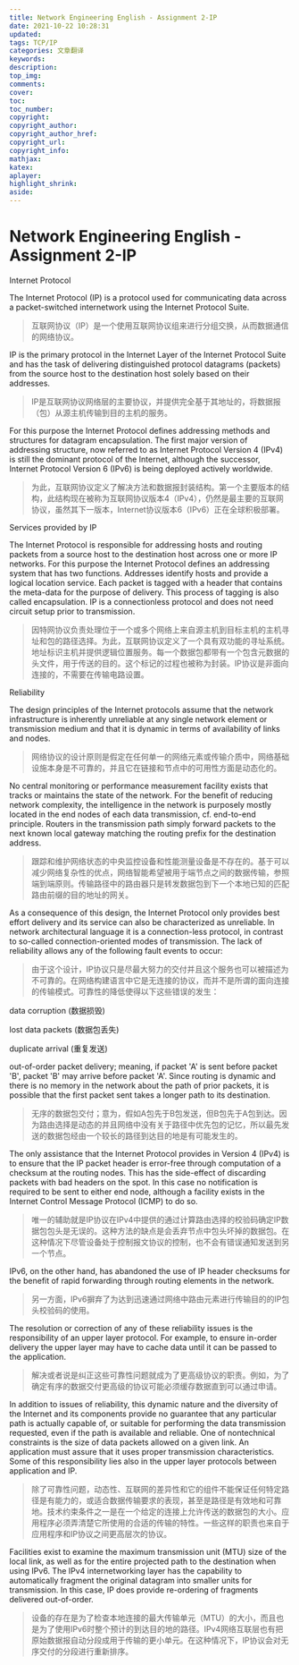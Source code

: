 ```yaml
---
title: Network Engineering English - Assignment 2-IP
date: 2021-10-22 10:28:31
updated:
tags: TCP/IP
categories: 文章翻译
keywords:
description:
top_img:
comments:
cover:
toc:
toc_number:
copyright:
copyright_author:
copyright_author_href:
copyright_url:
copyright_info:
mathjax:
katex:
aplayer:
highlight_shrink:
aside:
---
```


# Network Engineering English - Assignment 2-IP

Internet Protocol

The Internet Protocol (IP) is a protocol used for communicating data across a packet-switched internetwork using the Internet Protocol Suite.

> 互联网协议（IP）是一个使用互联网协议组来进行分组交换，从而数据通信的网络协议。 

IP is the primary protocol in the Internet Layer of the Internet Protocol Suite and has the task of delivering distinguished protocol datagrams (packets) from the source host to the destination host solely based on their addresses. 

> IP是互联网协议网络层的主要协议，并提供完全基于其地址的，将数据报（包）从源主机传输到目的主机的服务。

For this purpose the Internet Protocol defines addressing methods and structures for datagram encapsulation. The first major version of addressing structure, now referred to as Internet Protocol Version 4 (IPv4) is still the dominant protocol of the Internet, although the successor, Internet Protocol Version 6 (IPv6) is being deployed actively worldwide. 

> 为此，互联网协议定义了解决方法和数据报封装结构。第一个主要版本的结构，此结构现在被称为互联网协议版本4（IPv4），仍然是最主要的互联网协议，虽然其下一版本，Internet协议版本6（IPv6）正在全球积极部署。 

Services provided by IP

The Internet Protocol is responsible for addressing hosts and routing packets from a source host to the destination host across one or more IP networks. For this purpose the Internet Protocol defines an addressing system that has two functions. Addresses identify hosts and provide a logical location service. Each packet is tagged with a header that contains the meta-data for the purpose of delivery. This process of tagging is also called encapsulation. IP is a connectionless protocol and does not need circuit setup prior to transmission.

> 因特网协议负责处理位于一个或多个网络上来自源主机到目标主机的主机寻址和包的路径选择。为此，互联网协议定义了一个具有双功能的寻址系统。地址标识主机并提供逻辑位置服务。每一个数据包都带有一个包含元数据的头文件，用于传送的目的。这个标记的过程也被称为封装。IP协议是非面向连接的，不需要在传输电路设置。

Reliability

The design principles of the Internet protocols assume that the network infrastructure is inherently unreliable at any single network element or transmission medium and that it is dynamic in terms of availability of links and nodes. 

> 网络协议的设计原则是假定在任何单一的网络元素或传输介质中，网络基础设施本身是不可靠的，并且它在链接和节点中的可用性方面是动态化的。

No central monitoring or performance measurement facility exists that tracks or maintains the state of the network. For the benefit of reducing network complexity, the intelligence in the network is purposely mostly located in the end nodes of each data transmission, cf. end-to-end principle. Routers in the transmission path simply forward packets to the next known local gateway matching the routing prefix for the destination address. 

>跟踪和维护网络状态的中央监控设备和性能测量设备是不存在的。基于可以减少网络复杂性的优点，网络智能希望被用于端节点之间的数据传输，参照端到端原则。传输路径中的路由器只是转发数据包到下一个本地已知的匹配路由前缀的目的地址的网关。

As a consequence of this design, the Internet Protocol only provides best effort delivery and its service can also be characterized as unreliable. In network architectural language it is a connection-less protocol, in contrast to so-called connection-oriented modes of transmission. The lack of reliability allows any of the following fault events to occur:

> 由于这个设计，IP协议只是尽最大努力的交付并且这个服务也可以被描述为不可靠的。在网络构建语言中它是无连接的协议，而并不是所谓的面向连接的传输模式。可靠性的降低使得以下这些错误的发生：

data corruption (数据损毁)

lost data packets (数据包丢失)

duplicate arrival (重复发送)

out-of-order packet delivery; meaning, if packet 'A' is sent before packet 'B', packet 'B' may arrive before packet 'A'. Since routing is dynamic and there is no memory in the network about the path of prior packets, it is possible that the first packet sent takes a longer path to its destination.

> 无序的数据包交付；意为，假如A包先于B包发送，但B包先于A包到达。因为路由选择是动态的并且网络中没有关于路径中优先包的记忆，所以最先发送的数据包经由一个较长的路径到达目的地是有可能发生的。

The only assistance that the Internet Protocol provides in Version 4 (IPv4) is to ensure that the IP packet header is error-free through computation of a checksum at the routing nodes. This has the side-effect of discarding packets with bad headers on the spot. In this case no notification is required to be sent to either end node, although a facility exists in the Internet Control Message Protocol (ICMP) to do so.

> 唯一的辅助就是IP协议在IPv4中提供的通过计算路由选择的校验码确定IP数据包包头是无误的。这种方法的缺点是会丢弃节点中包头坏掉的数据包。在这种情况下尽管设备处于控制报文协议的控制，也不会有错误通知发送到另一个节点。

IPv6, on the other hand, has abandoned the use of IP header checksums for the benefit of rapid forwarding through routing elements in the network.

> 另一方面，IPv6摒弃了为达到迅速通过网络中路由元素进行传输目的的IP包头校验码的使用。

The resolution or correction of any of these reliability issues is the responsibility of an upper layer protocol. For example, to ensure in-order delivery the upper layer may have to cache data until it can be passed to the application.

> 解决或者说是纠正这些可靠性问题就成为了更高级协议的职责。例如，为了确定有序的数据交付更高级的协议可能必须缓存数据直到可以通过申请。

In addition to issues of reliability, this dynamic nature and the diversity of the Internet and its components provide no guarantee that any particular path is actually capable of, or suitable for performing the data transmission requested, even if the path is available and reliable. One of nontechnical constraints is the size of data packets allowed on a given link. An application must assure that it uses proper transmission characteristics. Some of this responsibility lies also in the upper layer protocols between application and IP.

> 除了可靠性问题，动态性、互联网的差异性和它的组件不能保证任何特定路径是有能力的，或适合数据传输要求的表现，甚至是路径是有效地和可靠地。技术约束条件之一是在一个给定的连接上允许传送的数据包的大小。应用程序必须弄清楚它所使用的合适的传输的特性。一些这样的职责也来自于应用程序和IP协议之间更高层次的协议。

Facilities exist to examine the maximum transmission unit (MTU) size of the local link, as well as for the entire projected path to the destination when using IPv6. The IPv4 internetworking layer has the capability to automatically fragment the original datagram into smaller units for transmission. In this case, IP does provide re-ordering of fragments delivered out-of-order.

> 设备的存在是为了检查本地连接的最大传输单元（MTU）的大小，而且也是为了使用IPv6时整个预计的到达目的地的路径。IPv4网络互联层也有把原始数据报自动分段成用于传输的更小单元。在这种情况下，IP协议会对无序交付的分段进行重新排序。
